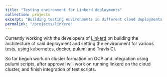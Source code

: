 ```yaml
---
title: "Testing environment for Linkerd deployments"
collection: projects
excerpt: "Building testing environments in different cloud deployments for linkerd<br/>"
permalink: "/projects/linkerd"
---
```

Currently working with the developers of [Linkerd](https://github.com/linkerd/linkerd2) on building the architecture of said deployment and setting the environment for various tests, using kubernetes, docker, pulumi and Travis CI.

So far begun work on cluster formation on GCP and integration using pulumi scripts, after approval will work on running linkerd on the cloud cluster, and finish integration of test scripts.
